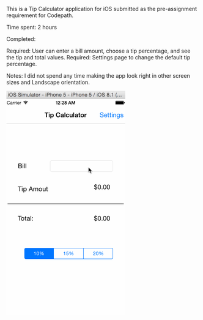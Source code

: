 This is a Tip Calculator application for iOS submitted as the pre-assignment requirement for Codepath.

Time spent: 2 hours

Completed:

 Required: User can enter a bill amount, choose a tip percentage, and see the tip and total values.
 Required: Settings page to change the default tip percentage.

Notes:
I did not spend any time making the app look right in other screen sizes and Landscape orientation.

![](gif/Recording.gif)
